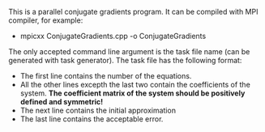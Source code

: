 This is a parallel conjugate gradients program. It can be compiled with MPI compiler, for example:

* mpicxx ConjugateGradients.cpp -o ConjugateGradients

The only accepted command line argument is the task file name (can be generated with task generator). The task file has the following format:

* The first line contains the number of the equations.
* All the other lines excepth the last two contain the coefficients of the system. **The coefficient matrix of the system should be positively defined and symmetric!**
* The next line contains the initial approximation
* The last line contains the acceptable error.
